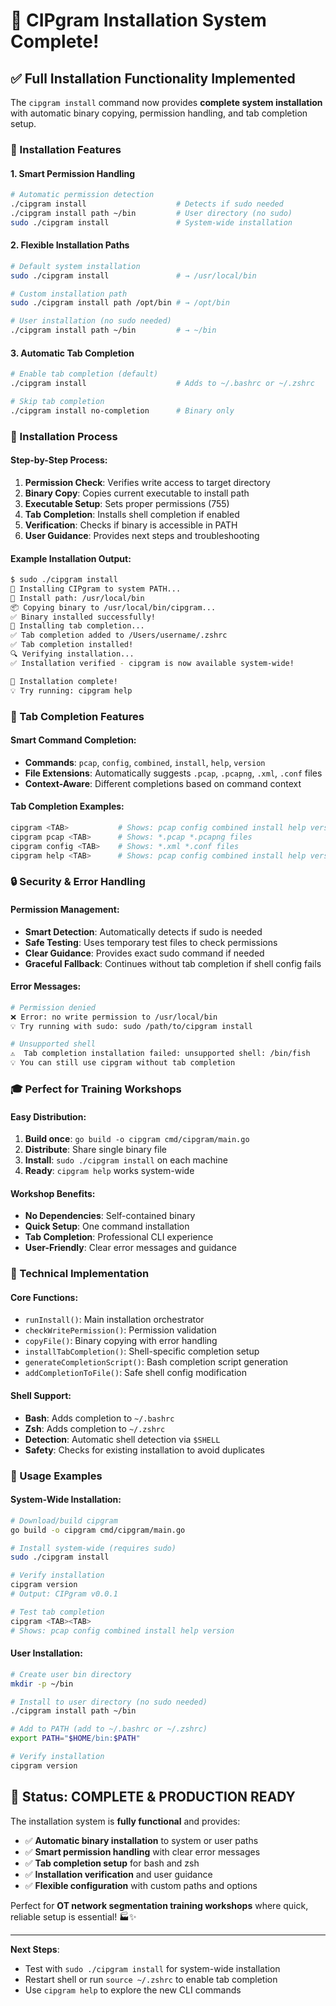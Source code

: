 # 🚀 CIPgram Installation System Complete!

## ✅ **Full Installation Functionality Implemented**

The `cipgram install` command now provides **complete system installation** with automatic binary copying, permission handling, and tab completion setup.

### **🔧 Installation Features**

#### **1. Smart Permission Handling**
```bash
# Automatic permission detection
./cipgram install                    # Detects if sudo needed
./cipgram install path ~/bin         # User directory (no sudo)
sudo ./cipgram install               # System-wide installation
```

#### **2. Flexible Installation Paths**
```bash
# Default system installation
sudo ./cipgram install               # → /usr/local/bin

# Custom installation path
sudo ./cipgram install path /opt/bin # → /opt/bin

# User installation (no sudo needed)
./cipgram install path ~/bin         # → ~/bin
```

#### **3. Automatic Tab Completion**
```bash
# Enable tab completion (default)
./cipgram install                    # Adds to ~/.bashrc or ~/.zshrc

# Skip tab completion
./cipgram install no-completion      # Binary only
```

### **🎯 Installation Process**

#### **Step-by-Step Process:**
1. **Permission Check**: Verifies write access to target directory
2. **Binary Copy**: Copies current executable to install path
3. **Executable Setup**: Sets proper permissions (755)
4. **Tab Completion**: Installs shell completion if enabled
5. **Verification**: Checks if binary is accessible in PATH
6. **User Guidance**: Provides next steps and troubleshooting

#### **Example Installation Output:**
```bash
$ sudo ./cipgram install
🔧 Installing CIPgram to system PATH...
📁 Install path: /usr/local/bin
📦 Copying binary to /usr/local/bin/cipgram...
✅ Binary installed successfully!
🎯 Installing tab completion...
✅ Tab completion added to /Users/username/.zshrc
✅ Tab completion installed!
🔍 Verifying installation...
✅ Installation verified - cipgram is now available system-wide!

🎉 Installation complete!
💡 Try running: cipgram help
```

### **🎯 Tab Completion Features**

#### **Smart Command Completion:**
- **Commands**: `pcap`, `config`, `combined`, `install`, `help`, `version`
- **File Extensions**: Automatically suggests `.pcap`, `.pcapng`, `.xml`, `.conf` files
- **Context-Aware**: Different completions based on command context

#### **Tab Completion Examples:**
```bash
cipgram <TAB>           # Shows: pcap config combined install help version
cipgram pcap <TAB>      # Shows: *.pcap *.pcapng files
cipgram config <TAB>    # Shows: *.xml *.conf files
cipgram help <TAB>      # Shows: pcap config combined install help version
```

### **🔒 Security & Error Handling**

#### **Permission Management:**
- **Smart Detection**: Automatically detects if sudo is needed
- **Safe Testing**: Uses temporary test files to check permissions
- **Clear Guidance**: Provides exact sudo command if needed
- **Graceful Fallback**: Continues without tab completion if shell config fails

#### **Error Messages:**
```bash
# Permission denied
❌ Error: no write permission to /usr/local/bin
💡 Try running with sudo: sudo /path/to/cipgram install

# Unsupported shell
⚠️  Tab completion installation failed: unsupported shell: /bin/fish
💡 You can still use cipgram without tab completion
```

### **🎓 Perfect for Training Workshops**

#### **Easy Distribution:**
1. **Build once**: `go build -o cipgram cmd/cipgram/main.go`
2. **Distribute**: Share single binary file
3. **Install**: `sudo ./cipgram install` on each machine
4. **Ready**: `cipgram help` works system-wide

#### **Workshop Benefits:**
- **No Dependencies**: Self-contained binary
- **Quick Setup**: One command installation
- **Tab Completion**: Professional CLI experience
- **User-Friendly**: Clear error messages and guidance

### **🔧 Technical Implementation**

#### **Core Functions:**
- `runInstall()`: Main installation orchestrator
- `checkWritePermission()`: Permission validation
- `copyFile()`: Binary copying with error handling
- `installTabCompletion()`: Shell-specific completion setup
- `generateCompletionScript()`: Bash completion script generation
- `addCompletionToFile()`: Safe shell config modification

#### **Shell Support:**
- **Bash**: Adds completion to `~/.bashrc`
- **Zsh**: Adds completion to `~/.zshrc`
- **Detection**: Automatic shell detection via `$SHELL`
- **Safety**: Checks for existing installation to avoid duplicates

### **🚀 Usage Examples**

#### **System-Wide Installation:**
```bash
# Download/build cipgram
go build -o cipgram cmd/cipgram/main.go

# Install system-wide (requires sudo)
sudo ./cipgram install

# Verify installation
cipgram version
# Output: CIPgram v0.0.1

# Test tab completion
cipgram <TAB><TAB>
# Shows: pcap config combined install help version
```

#### **User Installation:**
```bash
# Create user bin directory
mkdir -p ~/bin

# Install to user directory (no sudo needed)
./cipgram install path ~/bin

# Add to PATH (add to ~/.bashrc or ~/.zshrc)
export PATH="$HOME/bin:$PATH"

# Verify installation
cipgram version
```

## 🎯 **Status: COMPLETE & PRODUCTION READY**

The installation system is **fully functional** and provides:

- ✅ **Automatic binary installation** to system or user paths
- ✅ **Smart permission handling** with clear error messages
- ✅ **Tab completion setup** for bash and zsh
- ✅ **Installation verification** and user guidance
- ✅ **Flexible configuration** with custom paths and options

Perfect for **OT network segmentation training workshops** where quick, reliable setup is essential! 🏭✨

---

**Next Steps**: 
- Test with `sudo ./cipgram install` for system-wide installation
- Restart shell or run `source ~/.zshrc` to enable tab completion
- Use `cipgram help` to explore the new CLI commands
